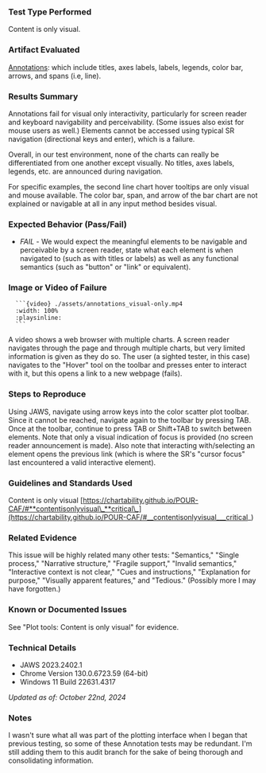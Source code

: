 ### Test Type Performed

Content is only visual.

### Artifact Evaluated

[Annotations](https://docs.bokeh.org/en/latest/docs/user_guide/basic/annotations.html#): which include titles, axes labels, labels, legends, color bar, arrows, and spans (i.e, line).

### Results Summary

Annotations fail for visual only interactivity, particularly for screen reader and keyboard navigability and perceivability. (Some issues also exist for mouse users as well.) Elements cannot be accessed using typical SR navigation (directional keys and enter), which is a failure.

Overall, in our test environment, none of the charts can really be differentiated from one another except visually. No titles, axes labels, legends, etc. are announced during navigation.

For specific examples, the second line chart hover tooltips are only visual and mouse available. The color bar, span, and arrow of the bar chart are not explained or navigable at all in any input method besides visual.

### Expected Behavior (Pass/Fail)

- _FAIL_ - We would expect the meaningful elements to be navigable and perceivable by a screen reader, state what each element is when navigated to (such as with titles or labels) as well as any functional semantics (such as "button" or "link" or equivalent).

### Image or Video of Failure

````
  ```{video} ./assets/annotations_visual-only.mp4
  :width: 100%
  :playsinline:
  ```
````

A video shows a web browser with multiple charts. A screen reader navigates through the page and through multiple charts, but very limited information is given as they do so. The user (a sighted tester, in this case) navigates to the "Hover" tool on the toolbar and presses enter to interact with it, but this opens a link to a new webpage (fails).

### Steps to Reproduce

Using JAWS, navigate using arrow keys into the color scatter plot toolbar. Since it cannot be reached, navigate again to the toolbar by pressing TAB. Once at the toolbar, continue to press TAB or Shift+TAB to switch between elements. Note that only a visual indication of focus is provided (no screen reader announcement is made). Also note that interacting with/selecting an element opens the previous link (which is where the SR's "cursor focus" last encountered a valid interactive element).

### Guidelines and Standards Used

Content is only visual [https://chartability.github.io/POUR-CAF/#**contentisonlyvisual\_**critical\_](https://chartability.github.io/POUR-CAF/#__contentisonlyvisual___critical_)

### Related Evidence

This issue will be highly related many other tests: "Semantics," "Single process," "Narrative structure," "Fragile support," "Invalid semantics," "Interactive context is not clear," "Cues and instructions," "Explanation for purpose," "Visually apparent features," and "Tedious." (Possibly more I may have forgotten.)

### Known or Documented Issues

See "Plot tools: Content is only visual" for evidence.

### Technical Details

- JAWS 2023.2402.1
- Chrome Version 130.0.6723.59 (64-bit)
- Windows 11 Build 22631.4317

_Updated as of: October 22nd, 2024_

### Notes

I wasn't sure what all was part of the plotting interface when I began that previous testing, so some of these Annotation tests may be redundant. I'm still adding them to this audit branch for the sake of being thorough and consolidating information.
